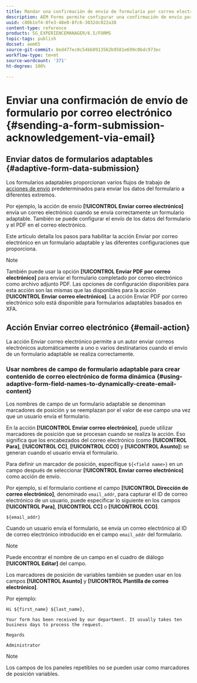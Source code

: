 ```yaml
---
title: Mandar una confirmación de envío de formulario por correo electrónico en AEM Forms
description: AEM Forms permite configurar una confirmación de envío por correo electrónico a un usuario cuando se envía el formulario.
uuid: c80b1ef4-8fe3-48e0-8fc6-3032dc022a38
content-type: reference
products: SG_EXPERIENCEMANAGER/6.5/FORMS
topic-tags: publish
docset: aem65
source-git-commit: 8ed477ec0c54bb0913562b9581e699c0bdc973ec
workflow-type: tm+mt
source-wordcount: '371'
ht-degree: 100%

---
```



# Enviar una confirmación de envío de formulario por correo electrónico {#sending-a-form-submission-acknowledgement-via-email}

## Enviar datos de formularios adaptables {#adaptive-form-data-submission}

Los formularios adaptables proporcionan varios flujos de trabajo de [acciones de envío](configuring-submit-actions.md) predeterminados para enviar los datos del formulario a diferentes extremos.

Por ejemplo, la acción de envío **[!UICONTROL Enviar correo electrónico]** envía un correo electrónico cuando se envía correctamente un formulario adaptable. También se puede configurar el envío de los datos del formulario y el PDF en el correo electrónico.

Este artículo detalla los pasos para habilitar la acción Enviar por correo electrónico en un formulario adaptable y las diferentes configuraciones que proporciona.

>[!NOTE]
>
>También puede usar la opción **[!UICONTROL Enviar PDF por correo electrónico]** para enviar el formulario completado por correo electrónico como archivo adjunto PDF. Las opciones de configuración disponibles para esta acción son las mismas que las disponibles para la acción **[!UICONTROL Enviar correo electrónico]**. La acción Enviar PDF por correo electrónico solo está disponible para formularios adaptables basados en XFA.

## Acción Enviar correo electrónico {#email-action}

La acción Enviar correo electrónico permite a un autor enviar correos electrónicos automáticamente a uno o varios destinatarios cuando el envío de un formulario adaptable se realiza correctamente.

<!-- >>[!NOTE]
>
>To use the Send email action, you need to configure the AEM mail service as described in [Configuring the mail service](/help/sites-administering/notification.md#configuring-the-mail-service).

### Enabling Send email action on an Adaptive Form {#enabling-email-action-on-an-adaptive-form}

1. Open an Adaptive Form in **[!UICONTROL edit]** mode.

1. In the **[!UICONTROL Content]** tab, tap **[!UICONTROL Form Container]** and tap ![configure](assets/configure-icon.svg) to view the Adaptive Form properties.  

1. In the **[!UICONTROL Submission]** section, select **[!UICONTROL Send email]** from the **[!UICONTROL Submit Action]** drop-down list.  

   ![Submit Actions](assets/submission-actions.png)

1. Specify valid email IDs in the **[!UICONTROL To]**, **[!UICONTROL CC]**, and **[!UICONTROL BCC]** fields.

   Specify the subject and the body of the email in the **[!UICONTROL Subject]** and **[!UICONTROL Email Template]** fields, respectively.

   You can also specify variable placeholders in the fields, in which case, the values of the fields are processed when the form is successfully submitted by an user. For more information, see [Using Adaptive Form field names to dynamically create email content](form-submission-receipt-via-email.md#p-using-adaptive-form-field-names-to-dynamically-create-email-content-p).

   Select **[!UICONTROL Include attachments]** if the form includes file attachments and you want to attach these files in the email.

   >[!NOTE]
   >
   >If you choose the **[!UICONTROL Send PDF via Email]** option, you must select the Include attachments option.

1. Click ![save](assets/save_icon.svg) to save the changes. -->

### Usar nombres de campo de formulario adaptable para crear contenido de correo electrónico de forma dinámica {#using-adaptive-form-field-names-to-dynamically-create-email-content}

Los nombres de campo de un formulario adaptable se denominan marcadores de posición y se reemplazan por el valor de ese campo una vez que un usuario envía el formulario.

En la acción **[!UICONTROL Enviar correo electrónico]**, puede utilizar marcadores de posición que se procesan cuando se realiza la acción. Eso significa que los encabezados del correo electrónico (como **[!UICONTROL Para]**, **[!UICONTROL CC]**, **[!UICONTROL CCO]** y **[!UICONTROL Asunto]**) se generan cuando el usuario envía el formulario.

Para definir un marcador de posición, especifique `${<field name>}` en un campo después de seleccionar **[!UICONTROL Enviar correo electrónico]** como acción de envío.

Por ejemplo, si el formulario contiene el campo **[!UICONTROL Dirección de correo electrónico]**, denominado `email_addr`, para capturar el ID de correo electrónico de un usuario, puede especificar lo siguiente en los campos **[!UICONTROL Para]**, **[!UICONTROL CC]** o **[!UICONTROL CCO]**.

`${email_addr}`

Cuando un usuario envía el formulario, se envía un correo electrónico al ID de correo electrónico introducido en el campo `email_addr` del formulario.

>[!NOTE]
>
>Puede encontrar el nombre de un campo en el cuadro de diálogo **[!UICONTROL Editar]** del campo.

Los marcadores de posición de variables también se pueden usar en los campos **[!UICONTROL Asunto]** y **[!UICONTROL Plantilla de correo electrónico]**.

Por ejemplo:

`Hi ${first_name} ${last_name},`

`Your form has been received by our department. It usually takes ten business days to process the request.`

`Regards`

`Administrator`

>[!NOTE]
>
>Los campos de los paneles repetibles no se pueden usar como marcadores de posición variables.

